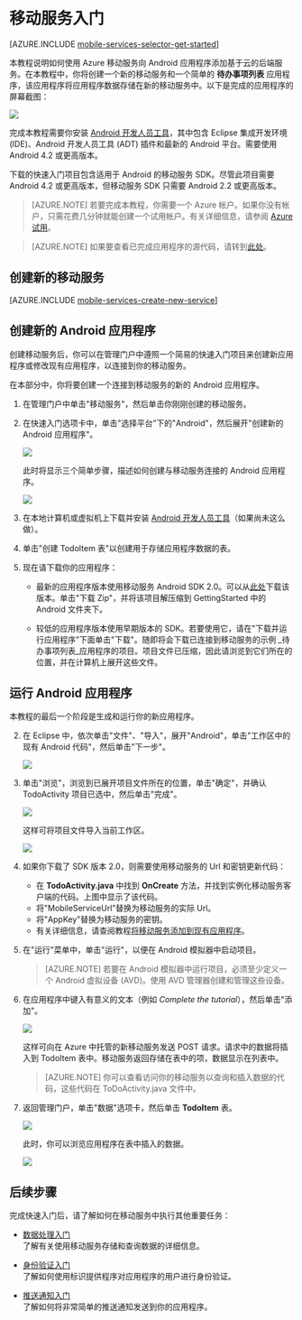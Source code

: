 <properties pageTitle="使用 Azure 移动服务开发 Android 应用程序入门" description="遵照本教程开始使用 Azure 移动服务进行 Android 开发。" services="mobile-services" documentationCenter="android" authors="RickSaling" manager="dwrede" editor=""/>

<tags wacn.date="04/15/2015" ms.service="mobile-services" ms.date="02/13/2015"/>

# <a name="getting-started"> </a>移动服务入门

[AZURE.INCLUDE [mobile-services-selector-get-started](../includes/mobile-services-selector-get-started-EC.md)]


本教程说明如何使用 Azure 移动服务向 Android 应用程序添加基于云的后端服务。在本教程中，你将创建一个新的移动服务和一个简单的 **待办事项列表** 应用程序，该应用程序将应用程序数据存储在新的移动服务中。以下是完成的应用程序的屏幕截图：</p>


![][0]

完成本教程需要你安装 [Android 开发人员工具][Android SDK]，其中包含 Eclipse 集成开发环境 (IDE)、Android 开发人员工具 (ADT) 插件和最新的 Android 平台。需要使用 Android 4.2 或更高版本。 

下载的快速入门项目包含适用于 Android 的移动服务 SDK。尽管此项目需要 Android 4.2 或更高版本，但移动服务 SDK 只需要 Android 2.2 或更高版本。

> [AZURE.NOTE] 若要完成本教程，你需要一个 Azure 帐户。如果你没有帐户，只需花费几分钟就能创建一个试用帐户。有关详细信息，请参阅 [Azure 试用](/pricing/1rmb-trial/)。  
  
  
>[AZURE.NOTE] 如果要查看已完成应用程序的源代码，请转到<a href="https://github.com/RickSaling/mobile-services-samples/tree/futures/GettingStarted/Android" target="_blank">此处</a>。

## <a name="create-new-service"> </a>创建新的移动服务

[AZURE.INCLUDE [mobile-services-create-new-service](../includes/mobile-services-create-new-service.md)]

## <h2>创建新的 Android 应用程序</h2>

创建移动服务后，你可以在管理门户中遵照一个简易的快速入门项目来创建新应用程序或修改现有应用程序，以连接到你的移动服务。 

在本部分中，你将要创建一个连接到移动服务的新的 Android 应用程序。

1.  在管理门户中单击"移动服务"，然后单击你刚刚创建的移动服务。

2. 在快速入门选项卡中，单击"选择平台"下的"Android"，然后展开"创建新的 Android 应用程序"。

   	![][6]

   	此时将显示三个简单步骤，描述如何创建与移动服务连接的 Android 应用程序。

  	![][7]

3. 在本地计算机或虚拟机上下载并安装 [Android 开发人员工具][Android SDK]（如果尚未这么做）。

4. 单击"创建 TodoItem 表"以创建用于存储应用程序数据的表。


5. 现在请下载你的应用程序：
	- 最新的应用程序版本使用移动服务 Android SDK 2.0。可以从<a href="https://github.com/RickSaling/mobile-services-samples/tree/futures">此处</a>下载该版本。单击"下载 Zip"，并将该项目解压缩到 GettingStarted 中的 Android 文件夹下。
	 
	- 较低的应用程序版本使用早期版本的 SDK。若要使用它，请在"下载并运行应用程序"下面单击"下载"。随即将会下载已连接到移动服务的示例 _待办事项列表_应用程序的项目。项目文件已压缩，因此请浏览到它们所在的位置，并在计算机上展开这些文件。


## 运行 Android 应用程序

本教程的最后一个阶段是生成和运行你的新应用程序。

2. 在 Eclipse 中，依次单击"文件"、"导入"，展开"Android"，单击"工作区中的现有 Android 代码"，然后单击"下一步"。 

 	![][14]

3. 单击"浏览"，浏览到已展开项目文件所在的位置，单击"确定"，并确认 TodoActivity 项目已选中，然后单击"完成"。 

 	![][15]

	这样可将项目文件导入当前工作区。

   	![][8]

4. 如果你下载了 SDK 版本 2.0，则需要使用移动服务的 Url 和密钥更新代码：
	- 	在 **TodoActivity.java** 中找到 **OnCreate** 方法，并找到实例化移动服务客户端的代码。上图中显示了该代码。
	- 	将"MobileServiceUrl"替换为移动服务的实际 Url。
	- 	将"AppKey"替换为移动服务的密钥。
	- 	有关详细信息，请查阅教程<a href="/documentation/articles/mobile-services-android-get-started-data/">将移动服务添加到现有应用程序</a>。 



4. 在"运行"菜单中，单击"运行"，以便在 Android 模拟器中启动项目。

	> [AZURE.NOTE] 若要在 Android 模拟器中运行项目，必须至少定义一个 Android 虚拟设备 (AVD)。使用 AVD 管理器创建和管理这些设备。

5. 在应用程序中键入有意义的文本（例如 _Complete the tutorial_），然后单击"添加"。

   	![][10]

   	这样可向在 Azure 中托管的新移动服务发送 POST 请求。请求中的数据将插入到 TodoItem 表中。移动服务返回存储在表中的项，数据显示在列表中。

	> [AZURE.NOTE] 你可以查看访问你的移动服务以查询和插入数据的代码，这些代码在 ToDoActivity.java 文件中。

6. 返回管理门户，单击"数据"选项卡，然后单击 **TodoItem** 表。

   	![][11]

   	此时，你可以浏览应用程序在表中插入的数据。

   	![][12]

## <a name="next-steps"> </a>后续步骤
完成快速入门后，请了解如何在移动服务中执行其他重要任务： 

* [数据处理入门]
  <br/>了解有关使用移动服务存储和查询数据的详细信息。

* [身份验证入门]
  <br/>了解如何使用标识提供程序对应用程序的用户进行身份验证。

* [推送通知入门]
  <br/>了解如何将非常简单的推送通知发送到你的应用程序。

<!-- Anchors. -->
[移动服务入门]:#getting-started
[创建新的移动服务]:#create-new-service
[定义移动服务实例]:#define-mobile-service-instance
[后续步骤]:#next-steps

<!-- Images. -->
[0]: ./media/mobile-services-android-get-started/mobile-quickstart-completed-android.png





[6]: ./media/mobile-services-android-get-started/mobile-portal-quickstart-android.png
[7]: ./media/mobile-services-android-get-started/mobile-quickstart-steps-android-EC.png
[8]: ./media/mobile-services-android-get-started/mobile-eclipse-quickstart.png

[10]: ./media/mobile-services-android-get-started/mobile-quickstart-startup-android.png
[11]: ./media/mobile-services-android-get-started/mobile-data-tab.png
[12]: ./media/mobile-services-android-get-started/mobile-data-browse.png

[14]: ./media/mobile-services-android-get-started/mobile-services-import-android-workspace.png
[15]: ./media/mobile-services-android-get-started/mobile-services-import-android-project.png

<!-- URLs. -->
[数据处理入门]: /documentation/articles/mobile-services-android-get-started-data/
[身份验证入门]: /documentation/articles/mobile-services-android-get-started-users/
[推送通知入门]: /documentation/articles/mobile-services-javascript-backend-android-get-started-push/
[Android SDK]: http://developer.android.com/sdk/
[移动服务 Android SDK]: https://github.com/Azure/azure-mobile-services/blob/master/CHANGELOG.ios.md#sdk-downloads

[管理门户]: https://manage.windowsazure.cn/

<!--HONumber=50-->